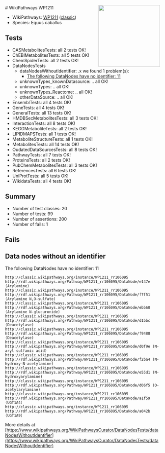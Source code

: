 <img style="float: right; width: 200px" src="https://upload.wikimedia.org/wikipedia/commons/thumb/8/83/Wplogo_with_text_500.png/640px-Wplogo_with_text_500.png" />
# WikiPathways WP1211

* WikiPathways: [WP1211](https://wikipathways.org/pathways/WP1211) ([classic](https://classic.wikipathways.org/instance/WP1211))
* Species: Equus caballus
## Tests
* CASMetabolitesTests: all 2 tests OK!
* ChEBIMetabolitesTests: all 5 tests OK!
* ChemSpiderTests: all 2 tests OK!
* DataNodesTests
    * dataNodesWithoutIdentifier: .x we found 1 problem(s):
        * [The following DataNodes have no identifier: 11](#8792c491)
    * unknownTypes_knownDatasource: .. all OK!
    * unknownTypes: .. all OK!
    * unknownTypes_Reactome: .. all OK!
    * otherDataSource: .. all OK!
* EnsemblTests: all 4 tests OK!
* GeneTests: all 4 tests OK!
* GeneralTests: all 13 tests OK!
* HMDBSecMetabolitesTests: all 3 tests OK!
* InteractionTests: all 8 tests OK!
* KEGGMetaboliteTests: all 2 tests OK!
* LIPIDMAPSTests: all 1 tests OK!
* MetaboliteStructureTests: all 1 tests OK!
* MetabolitesTests: all 14 tests OK!
* OudatedDataSourcesTests: all 8 tests OK!
* PathwayTests: all 7 tests OK!
* ProteinsTests: all 2 tests OK!
* PubChemMetabolitesTests: all 3 tests OK!
* ReferencesTests: all 6 tests OK!
* UniProtTests: all 5 tests OK!
* WikidataTests: all 4 tests OK!


## Summary

* Number of test classes: 20
* Number of tests: 99
* Number of assertions: 200
* Number of fails: 1

## Fails

<a name="8792c491" />

## Data nodes without an identifier

The following DataNodes have no identifier: 11
```
http://classic.wikipathways.org/instance/WP1211_rr106095 http://rdf.wikipathways.org/Pathway/WP1211_rr106095/DataNode/e147e (Arylamine)
http://classic.wikipathways.org/instance/WP1211_rr106095 http://rdf.wikipathways.org/Pathway/WP1211_rr106095/DataNode/f7f51 (Arylamine N,O-sulfate)
http://classic.wikipathways.org/instance/WP1211_rr106095 http://rdf.wikipathways.org/Pathway/WP1211_rr106095/DataNode/ebb60 (Arylamine N-glucuronide)
http://classic.wikipathways.org/instance/WP1211_rr106095 http://rdf.wikipathways.org/Pathway/WP1211_rr106095/DataNode/d1bbc (Deacetylase)
http://classic.wikipathways.org/instance/WP1211_rr106095 http://rdf.wikipathways.org/Pathway/WP1211_rr106095/DataNode/f9488 (Deacetylase)
http://classic.wikipathways.org/instance/WP1211_rr106095 http://rdf.wikipathways.org/Pathway/WP1211_rr106095/DataNode/d0f9e (N-aryl sulfamic acid)
http://classic.wikipathways.org/instance/WP1211_rr106095 http://rdf.wikipathways.org/Pathway/WP1211_rr106095/DataNode/f2ba4 (N-hydroxy-N-acetylamine)
http://classic.wikipathways.org/instance/WP1211_rr106095 http://rdf.wikipathways.org/Pathway/WP1211_rr106095/DataNode/e55d1 (N-hydroxyarylamine)
http://classic.wikipathways.org/instance/WP1211_rr106095 http://rdf.wikipathways.org/Pathway/WP1211_rr106095/DataNode/d06f5 (O-acetylarylamine)
http://classic.wikipathways.org/instance/WP1211_rr106095 http://rdf.wikipathways.org/Pathway/WP1211_rr106095/DataNode/a1f59 (UGT1A4)
http://classic.wikipathways.org/instance/WP1211_rr106095 http://rdf.wikipathways.org/Pathway/WP1211_rr106095/DataNode/a042b (UGT1A9)
```

More details at [https://www.wikipathways.org/WikiPathwaysCurator/DataNodesTests/dataNodesWithoutIdentifier](https://www.wikipathways.org/WikiPathwaysCurator/DataNodesTests/dataNodesWithoutIdentifier)

